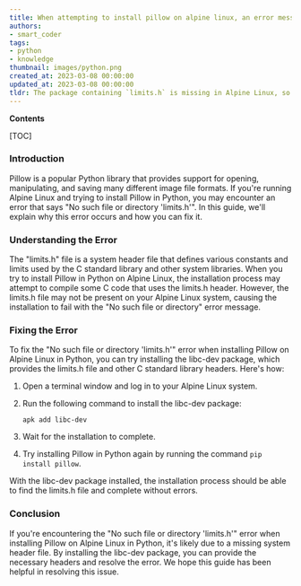 ```yaml
---
title: When attempting to install pillow on alpine linux, an error message appears stating that "limits.h" file or directory does not exist
authors:
- smart_coder
tags:
- python
- knowledge
thumbnail: images/python.png
created_at: 2023-03-08 00:00:00
updated_at: 2023-03-08 00:00:00
tldr: The package containing `limits.h` is missing in Alpine Linux, so it needs to be installed manually with `apk add --no-cache linux-headers`.
---
```


**Contents**

[TOC]

### Introduction
Pillow is a popular Python library that provides support for opening, manipulating, and saving many different image file formats. If you're running Alpine Linux and trying to install Pillow in Python, you may encounter an error that says "No such file or directory 'limits.h'". In this guide, we'll explain why this error occurs and how you can fix it.

### Understanding the Error
The "limits.h" file is a system header file that defines various constants and limits used by the C standard library and other system libraries. When you try to install Pillow in Python on Alpine Linux, the installation process may attempt to compile some C code that uses the limits.h header. However, the limits.h file may not be present on your Alpine Linux system, causing the installation to fail with the "No such file or directory" error message.

### Fixing the Error
To fix the "No such file or directory 'limits.h'" error when installing Pillow on Alpine Linux in Python, you can try installing the libc-dev package, which provides the limits.h file and other C standard library headers. Here's how:

1. Open a terminal window and log in to your Alpine Linux system.
2. Run the following command to install the libc-dev package:

   ```
   apk add libc-dev
   ```

3. Wait for the installation to complete.
4. Try installing Pillow in Python again by running the command `pip install pillow`.

With the libc-dev package installed, the installation process should be able to find the limits.h file and complete without errors.

### Conclusion
If you're encountering the "No such file or directory 'limits.h'" error when installing Pillow on Alpine Linux in Python, it's likely due to a missing system header file. By installing the libc-dev package, you can provide the necessary headers and resolve the error. We hope this guide has been helpful in resolving this issue.
